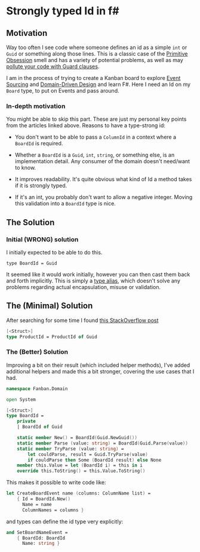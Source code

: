 # Strongly typed Id in f#

## Motivation

Way too often I see code where someone defines an id as a simple `int` or `Guid` or something along those lines. This is a classic case of the [Primitive Obsession](https://blog.ploeh.dk/2011/05/25/DesignSmellPrimitiveObsession/) smell and has a variety of potential problems, as well as may [pollute your code with Guard clauses](https://www.youtube.com/watch?v=9cr7grNWn6c). 

I am in the process of trying to create a Kanban board to explore [Event Sourcing](https://martinfowler.com/eaaDev/EventSourcing.html) and [Domain-Driven Design](https://en.wikipedia.org/wiki/Domain-driven_design) and learn F#. Here I need an Id on my `Board` type, to put on Events and pass around. 

### In-depth motivation

You might be able to skip this part. These are just my personal key points from the articles linked above. Reasons to have a type-strong id:

- You don't want to be able to pass a `ColumnId` in a context where a `BoardId` is required.
- Whether a `BoardId` is a `Guid`, `int`, `string`, or something else, is an implementation detail. Any consumer of the domain doesn't need/want to know. 
- It improves readability. It's quite obvious what kind of Id a method takes if it is strongly typed. 

- If it's an int, you probably don't want to allow a negative integer. Moving this validation into a `BoardId` type is nice.

## The Solution

### Initial (WRONG) solution
I initially expected to be able to do this. 


```f#
type BoardId = Guid
```

It seemed like it would work initially, however you can then cast them back and forth implicitly. This is simply a [type alias](https://fsharpforfunandprofit.com/posts/type-abbreviations/), which doesn't solve any problems regarding actual encapsulation, misuse or validation.

## The (Minimal) Solution

After searching for some time I found [this StackOverflow post](https://stackoverflow.com/questions/56235474/strongly-typed-ids-in-f)
```fsharp
[<Struct>]
type ProductId = ProductId of Guid
```

### The (Better) Solution
Improving a bit on their result (which included helper methods), I've added additional helpers and made this a bit stronger, covering the use cases that I had. 

```fsharp
namespace Fanban.Domain

open System

[<Struct>]
type BoardId =
    private
    | BoardId of Guid

    static member New() = BoardId(Guid.NewGuid())
    static member Parse (value: string) = BoardId(Guid.Parse(value))
    static member TryParse (value: string) =
        let couldParse, result = Guid.TryParse(value)
        if couldParse then Some (BoardId result) else None
    member this.Value = let (BoardId i) = this in i
    override this.ToString() = this.Value.ToString()
```

This makes it possible to write code like:

```fsharp
let CreateBoardEvent name (columns: ColumnName list) =
    { Id = BoardId.New()
      Name = name
      ColumnNames = columns }

```

and types can define the id type very explicitly:

```fsharp
and SetBoardNameEvent =
    { BoardId: BoardId
      Name: string }
```